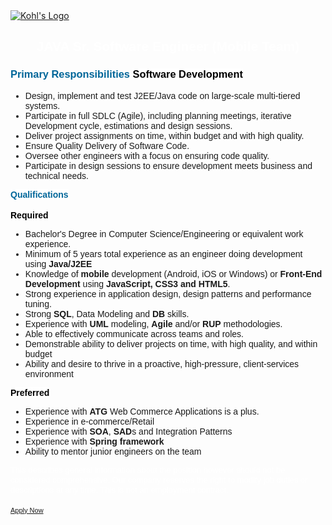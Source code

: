 <html lang="en">
<body>
	<a href="http://kohlscareers.com/"> 
		<img src="http://kohlscareers.com/wp-content/uploads/copy-kohls-careers.png" alt="Kohl's Logo"/>
	</a>
	<div id="main">
		<span style="color: #ffffff">
			<font style="font-family: arial, sans-serif" align="center" background= "color: #008599"><strong><h2>JAVA Sr. Software Engineer (Mobile Team)</h2></strong></font>
		</span>
	</div>
		<span style="background: white"> 
			<span style="color: #006699">
				<font style="font-family: arial, sans-serif">
					<h3><strong>Primary Responsibilities</strong>
				</font>
			</span>
		</span>
		<span style="color: black">
			<font style="font-family: arial, sans-serif">
				<span style="background: white">
					<strong>Software Development</strong></h3>
				</span>
			</font>
		</span>
	<ul dir="ltr">
		<font style="font-family: arial, sans-serif">
			<font style="font-size: default">
				<li>Design, implement and test J2EE/Java code on large-scale multi-tiered systems.</li>
				<li>Participate in full SDLC (Agile), including planning meetings, iterative Development cycle, estimations and design sessions.</li>
				<li>Deliver project assignments on time, within budget and with high quality.</li>
				<li>Ensure Quality Delivery of Software Code.</li>
				<li>Oversee other engineers with a focus on ensuring code quality.</li>
				<li>Participate in design sessions to ensure development meets business and technical needs.</li>
			</font>
		</font>
	</ul>
		<span style="background: white">
			<span style="color: #006699">
				<font style="font-family: arial, sans-serif">
					<font style="font-size: default"><strong>Qualifications</strong></font>
				</font>
			</span>
		</span>	
		<br>
		<br>
		<span style="color: black">
			<font style="font-family: arial, sans-serif">
				<span style="background: white">
					<font style="font-size: default"><strong>Required</strong></font>
				</span>
			</font>
		</span>
	<ul dir="ltr">
		<font style="font-family: arial, sans-serif">
			<font style="font-size: default">
				<li>Bachelor's Degree in Computer Science/Engineering or equivalent work experience.</li>
				<li>Minimum of 5 years total experience as an engineer doing development using <strong>Java/J2EE</strong></li>
				<li>Knowledge of <strong>mobile</strong> development (Android, iOS or Windows) or<strong> Front-End Development </strong>using <strong>JavaScript, CSS3 and HTML5</strong>.</li>
				<li>Strong experience in application design, design patterns and performance tuning.</li>
				<li>Strong <strong>SQL</strong>, Data Modeling and <strong>DB</strong> skills.</li>
				<li>Experience with <strong>UML</strong> modeling, <strong>Agile</strong> and/or <strong>RUP</strong> methodologies.</li>
				<li>Able to effectively communicate across teams and roles.</li>
				<li>Demonstrable ability to deliver projects on time, with high quality, and within budget</li>
				<li>Ability and desire to thrive in a proactive, high-pressure, client-services environment</li>
			</font>
		</font>
	</ul>
		<span style="background: white">
			<span style="color: black">
				<font style="font-family: arial, sans-serif">
					<font style="font-size: default"><strong>Preferred</strong></font>
				</font>
			</span>
		</span>
	<ul dir="ltr">
		<font style="font-family: arial, sans-serif">
			<font style="font-size: default">
				<li>Experience with <strong>ATG</strong> Web Commerce Applications is a plus.</li>
				<li>Experience in e-commerce/Retail</li>
				<li>Experience with <strong>SOA</strong>, <strong>SAD</strong>s and Integration Patterns</li>
				<li>Experience with <strong>Spring</strong><strong> framework</strong></li>
				<li>Ability to mentor junior engineers on the team</li>
			</font>
		</font>
	</ul>
		<div id="footer" style="line-height: 16px; font-family: 'Lucida Grande', 'Lucida Sans', Verdana, Georgia, Helvetica, Arial; font-size: 11px">
		<p style="padding-bottom: 2px">
			<span style="color: #ffffff">
				<font style="font-family: arial, sans-serif">
					<font style="font-size: small">This describes general information about the position however should not be considered comprehensive. Our company reserves the right to modify job duties or descriptions at any time. This is not an employment contract.</font>
				</font>
			</span>
<br>
<br>
	<a href="https://sjobs.brassring.com/1033/asp/tg/GQLogin.asp?SID=^KNz9H1/Uupf7aDnFf6PHKqlDscBRJN6K2S9IfrpO5Tqzmf3Ibr4zmHba_slp_rhc_dM_slp_rhc_rw4y&fjd=true&referer=&gqid=445&jobinfo=__321176|1|445__&applycount=1&type=search_jobdetail" class="button" target="_blank">Apply Now</a>
		</p>
	</div>
	</body>
</html>
